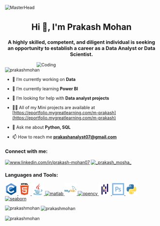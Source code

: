 ![MasterHead](https://www.cloudyml.com/wp-content/uploads/2022/06/data-analytics-services-image.gif)
<h1 align="center">Hi 👋, I'm Prakash Mohan</h1>
<h3 align="center">A highly skilled, competent, and diligent individual is seeking an opportunity to establish a career as a Data Analyst or Data Scientist.</h3>
<img align="right" alt="Coding" width="400" src="https://tophinhanh.com/wp-content/uploads/2021/12/hinh-lofi-tam-trang-tuyet-dep.gif">

<p align="left"> <img src="https://komarev.com/ghpvc/?username=prakashmohan&label=Profile%20views&color=0e75b6&style=flat" alt="prakashmohan" /> </p>

- 🔭 I’m currently working on **Data**

- 🌱 I’m currently learning **Power BI**

- 🤝 I’m looking for help with **Data analyst projects**

- 👨‍💻 All of my Mini projects are available at [https://eportfolio.mygreatlearning.com/m-prakash](https://eportfolio.mygreatlearning.com/m-prakash)

- 💬 Ask me about **Python, SQL**

- 📫 How to reach me **prakashanalyst07@gmail.com**

<h3 align="left">Connect with me:</h3>
<p align="left">
<a href="https://linkedin.com/in/www.linkedin.com/in/prakash-mohan07" target="blank"><img align="center" src="https://raw.githubusercontent.com/rahuldkjain/github-profile-readme-generator/master/src/images/icons/Social/linked-in-alt.svg" alt="www.linkedin.com/in/prakash-mohan07" height="30" width="40" /></a>
<a href="https://instagram.com/_prakash_mosha_" target="blank"><img align="center" src="https://raw.githubusercontent.com/rahuldkjain/github-profile-readme-generator/master/src/images/icons/Social/instagram.svg" alt="_prakash_mosha_" height="30" width="40" /></a>
</p>

<h3 align="left">Languages and Tools:</h3>
<p align="left"> <a href="https://www.cprogramming.com/" target="_blank" rel="noreferrer"> <img src="https://raw.githubusercontent.com/devicons/devicon/master/icons/c/c-original.svg" alt="c" width="40" height="40"/> </a> <a href="https://www.w3.org/html/" target="_blank" rel="noreferrer"> <img src="https://raw.githubusercontent.com/devicons/devicon/master/icons/html5/html5-original-wordmark.svg" alt="html5" width="40" height="40"/> </a> <a href="https://www.java.com" target="_blank" rel="noreferrer"> <img src="https://raw.githubusercontent.com/devicons/devicon/master/icons/java/java-original.svg" alt="java" width="40" height="40"/> </a> <a href="https://www.mathworks.com/" target="_blank" rel="noreferrer"> <img src="https://upload.wikimedia.org/wikipedia/commons/2/21/Matlab_Logo.png" alt="matlab" width="40" height="40"/> </a> <a href="https://www.mysql.com/" target="_blank" rel="noreferrer"> <img src="https://raw.githubusercontent.com/devicons/devicon/master/icons/mysql/mysql-original-wordmark.svg" alt="mysql" width="40" height="40"/> </a> <a href="https://opencv.org/" target="_blank" rel="noreferrer"> <img src="https://www.vectorlogo.zone/logos/opencv/opencv-icon.svg" alt="opencv" width="40" height="40"/> </a> <a href="https://pandas.pydata.org/" target="_blank" rel="noreferrer"> <img src="https://raw.githubusercontent.com/devicons/devicon/2ae2a900d2f041da66e950e4d48052658d850630/icons/pandas/pandas-original.svg" alt="pandas" width="40" height="40"/> </a> <a href="https://www.photoshop.com/en" target="_blank" rel="noreferrer"> <img src="https://raw.githubusercontent.com/devicons/devicon/master/icons/photoshop/photoshop-line.svg" alt="photoshop" width="40" height="40"/> </a> <a href="https://www.python.org" target="_blank" rel="noreferrer"> <img src="https://raw.githubusercontent.com/devicons/devicon/master/icons/python/python-original.svg" alt="python" width="40" height="40"/> </a> <a href="https://seaborn.pydata.org/" target="_blank" rel="noreferrer"> <img src="https://seaborn.pydata.org/_images/logo-mark-lightbg.svg" alt="seaborn" width="40" height="40"/> </a> </p>

<p><img align="left" src="https://github-readme-stats.vercel.app/api/top-langs?username=prakashmohan&show_icons=true&locale=en&layout=compact" alt="prakashmohan" /></p>

<p>&nbsp;<img align="center" src="https://github-readme-stats.vercel.app/api?username=prakashmohan&show_icons=true&locale=en" alt="prakashmohan" /></p>

<p><img align="center" src="https://github-readme-streak-stats.herokuapp.com/?user=prakashmohan&" alt="prakashmohan" /></p>
